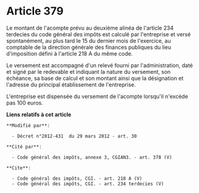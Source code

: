 # Article 379

Le montant de l'acompte prévu au deuxième alinéa de l'article 234 terdecies du code général des impôts est calculé par
l'entreprise et versé spontanément, au plus tard le 15 du dernier mois de l'exercice, au comptable de la direction générale
des finances publiques du lieu d'imposition défini à l'article 218 A du même code. 

Le versement est accompagné d'un relevé fourni par l'administration, daté et signé par le redevable et indiquant la nature du
versement, son échéance, sa base de calcul et son montant ainsi que la désignation et l'adresse du principal établissement de
l'entreprise. 

L'entreprise est dispensée du versement de l'acompte lorsqu'il n'excède pas 100 euros.

**Liens relatifs à cet article**

	**Modifié par**:

	  - Décret n°2012-431  du 29 mars 2012 - art. 30

	**Cité par**:

	  - Code général des impôts, annexe 3, CGIAN3. - art. 378 (V)

	**Cite**:

	  - Code général des impôts, CGI. - art. 218 A (V)
	  - Code général des impôts, CGI. - art. 234 terdecies (V)
